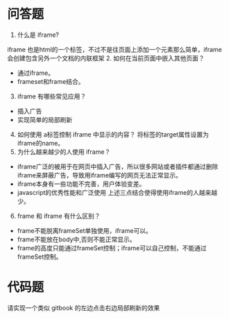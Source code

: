 # 问答题

1. 什么是 iframe?

iframe 也是html的一个标签，不过不是往页面上添加一个元素那么简单，iframe 会创建包含另外一个文档的内联框架
2. 如何在当前页面中嵌入其他页面？
* 通过iframe。
* frameset和frame结合。
3. iframe 有哪些常见应用？
* 插入广告
* 实现简单的局部刷新
4. 如何使用 a标签控制 iframe 中显示的内容？
将<a>标签的target属性设置为iframe的name。
5. 为什么越来越少的人使用 iframe？

* iframe广泛的被用于在网页中插入广告，所以很多网站或者插件都通过删除iframe来屏蔽广告，导致用iframe编写的网页无法正常显示。
* iframe本身有一些功能不完善，用户体验变差。
* javascript的优秀性能和广泛使用
上述三点结合使得使用iframe的人越来越少。

6. frame 和 iframe 有什么区别？
* frame不能脱离frameSet单独使用，iframe可以。
* frame不能放在body中,否则不能正常显示。
* frame的高度只能通过frameSet控制；iframe可以自己控制，不能通过frameSet控制。

# 代码题
请实现一个类似 gitbook 的左边点击右边局部刷新的效果